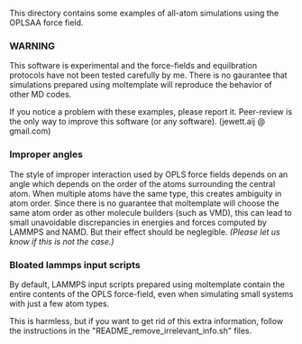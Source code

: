 This directory contains some examples of all-atom simulations using the OPLSAA force field.

### WARNING

This software is experimental and the force-fields and equilbration protocols have not been tested carefully by me.  There is no gaurantee that simulations prepared using moltemplate will reproduce the behavior of other MD codes.

If you notice a problem with these examples, please report it. Peer-review is the only way to improve this software (or any software).
(jewett.aij @ gmail.com)

### Improper angles

The style of improper interaction used by OPLS force fields depends on an angle which depends on the order of the atoms surrounding the central atom. When multiple atoms have the same type, this creates ambiguity in atom order. Since there is no guarantee that moltemplate will choose the same atom order as other molecule builders (such as VMD), this can lead to small unavoidable discrepancies in energies and forces computed by LAMMPS and NAMD.  But their effect should be neglegible.
*(Please let us know if this is not the case.)*

### Bloated lammps input scripts

By default, LAMMPS input scripts prepared using moltemplate contain the entire contents of the OPLS force-field, even when simulating small systems with just a few atom types.

This is harmless, but if you want to get rid of this extra information, follow the instructions in the "README_remove_irrelevant_info.sh" files.
